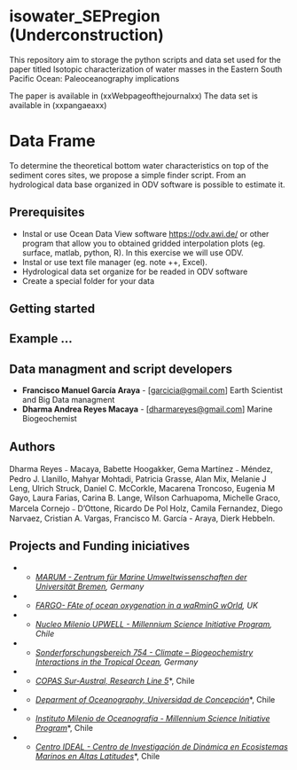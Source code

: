 # isowater_SEPregion (Underconstruction) 

This repository aim to storage the python scripts and data set used for the paper titled Isotopic characterization of water masses in the Eastern South Pacific Ocean: Paleoceanography implications 

The paper is available in (xxWebpageofthejournalxx) 
The data set is available in (xxpangaeaxx)

# Data Frame 

To determine the theoretical bottom water characteristics on top of the sediment cores sites, we propose a simple finder script. From an hydrological data base organized in ODV software is possible to estimate it.

## Prerequisites

- Instal or use Ocean Data View software https://odv.awi.de/ or other program that allow you to obtained gridded interpolation plots (eg. surface, matlab, python, R). In this exercise we will use ODV. 
- Instal or use text file manager (eg. note ++, Excel). 
- Hydrological data set organize for be readed in ODV software 
- Create a special folder for your data 

## Getting started


## Example ...


## Data managment and script developers 

* **Francisco Manuel García Araya** - [garcicia@gmail.com] Earth Scientist and Big Data managment  
* **Dharma Andrea Reyes Macaya** - [dharmareyes@gmail.com] Marine Biogeochemist 

## Authors  

Dharma Reyes﹣Macaya, Babette Hoogakker, Gema Martínez﹣Méndez, Pedro J. Llanillo, Mahyar Mohtadi, Patricia Grasse, Alan Mix, Melanie J Leng, Ulrich Struck, Daniel C. McCorkle, Macarena Troncoso, Eugenia M Gayo, Laura Farias, Carina B. Lange, Wilson Carhuapoma, Michelle Graco, Marcela Cornejo﹣D’Ottone, Ricardo De Pol Holz, Camila Fernandez, Diego Narvaez, Cristian A. Vargas, Francisco M. García - Araya, Dierk Hebbeln. 

## Projects and Funding iniciatives 

* - [*MARUM - Zentrum für Marine Umweltwissenschaften der Universität Bremen*](https://www.marum.de/en/about-us/Marine-Sedimentology/Team-3.html)*, Germany*
* - [*FARGO- FAte of ocean oxygenation in a waRminG wOrld*](http://www.lyellcentre.ac.uk/)*, UK*
* - [*Nucleo Milenio UPWELL -  Millennium Science Initiative Program*](http://www.upwell.cl/eng/humboldt-biogeochemistry/)*, Chile*
* - [*Sonderforschungsbereich 754 - Climate – Biogeochemistry Interactions in the Tropical Ocean*](http://www.sfb754.de)*, Germany*
* - [*COPAS Sur-Austral, Research Line 5*](http://www.sur-austral.cl/)*, Chile
* - [*Deparment of Oceanography, Universidad de Concepción*](http://oceanografia.udec.cl/)*, Chile
* - [*Instituto Milenio de Oceanografía - Millennium Science Initiative Program*](https://en.imo-chile.cl/)*, Chile
* - [*Centro IDEAL - Centro de Investigación de Dinámica en Ecosistemas Marinos en Altas Latitudes*](https://www.centroideal.cl/)*, Chile
